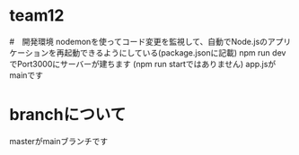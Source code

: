# team12


#　開発環境
nodemonを使ってコード変更を監視して、自動でNode.jsのアプリケーションを再起動できるようにしている(package.jsonに記載)
npm run devでPort3000にサーバーが建ちます (npm run startではありません)
app.jsがmainです

# branchについて
masterがmainブランチです


